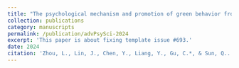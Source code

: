 ```yaml
---
title: "The psychological mechanism and promotion of green behavior from the perspective of uncertainty intertemporal decision-making"
collection: publications
category: manuscripts
permalink: /publication/advPsySci-2024
excerpt: 'This paper is about fixing template issue #693.'
date: 2024
citation: 'Zhou, L., Lin, J., Chen, Y., Liang, Y., Gu, C.*, & Sun, Q.. (2024). The psychological mechanism and promotion of green behavior from the perspective of uncertainty intertemporal decision-making. '
---
```



